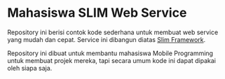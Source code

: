 # Mahasiswa SLIM Web Service

Repository ini berisi contok kode sederhana untuk membuat web service yang mudah dan cepat. Service ini dibangun diatas [Slim Framework](https://www.slimframework.com/).

Repository ini dibuat untuk membantu mahasiswa Mobile Programming untuk membuat projek mereka, tapi secara umum kode ini dapat dipakai oleh siapa saja.
